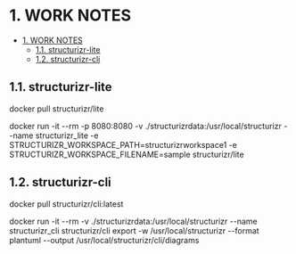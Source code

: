 # 1. WORK NOTES

- [1. WORK NOTES](#1-work-notes)
  - [1.1. structurizr-lite](#11-structurizr-lite)
  - [1.2. structurizr-cli](#12-structurizr-cli)


## 1.1. structurizr-lite
docker pull structurizr/lite

docker run -it --rm -p 8080:8080 -v ./structurizrdata:/usr/local/structurizr --name structurizr_lite -e STRUCTURIZR_WORKSPACE_PATH=structurizrworkspace1 -e STRUCTURIZR_WORKSPACE_FILENAME=sample structurizr/lite

## 1.2. structurizr-cli
docker pull structurizr/cli:latest

docker run -it --rm -v ./structurizrdata:/usr/local/structurizr --name structurizr_cli structurizr/cli export -w /usr/local/structurizr --format plantuml --output /usr/local/structurizr/cli/diagrams